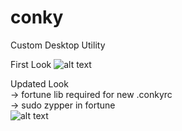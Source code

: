 # conky
Custom Desktop Utility

First Look
![alt text](https://github.com/xyphanajay/conky/blob/master/Screenshot.png)

Updated Look  
-> fortune lib required for new .conkyrc  
-> sudo zypper in fortune  
![alt text](https://github.com/xyphanajay/conky/blob/master/her2.png)
